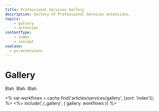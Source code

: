 ```yaml
---
title: Professional Services Gallery
description: Gallery of Professional Services extensions.
topics:
	- gallery
	- extension
contentType: 
    - index
    - concept
useCase:
  - ps-extensions
---
```

# Gallery

Blah. Blah. Blah.

<% var workflows = cache.find('articles/services/gallery', {sort: 'index'}); %>
<%= include('./_gallery', { gallery: workflows }) %>